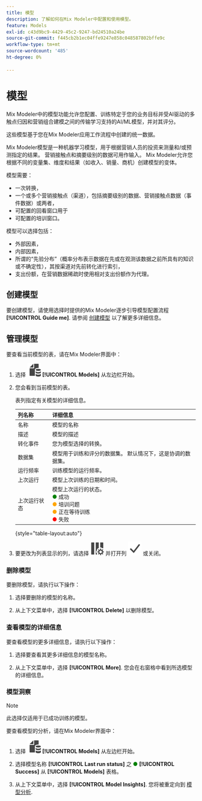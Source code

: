 ```yaml
---
title: 模型
description: 了解如何在Mix Modeler中配置和使用模型。
feature: Models
exl-id: c43d9bc9-4429-45c2-9247-bd24510a24be
source-git-commit: f445cb2b1ec04ffe9247e858c048587802bffe9c
workflow-type: tm+mt
source-wordcount: '485'
ht-degree: 0%

---
```


# 模型

Mix Modeler中的模型功能允许您配置、训练特定于您的业务目标并受AI驱动的多触点归因和营销组合建模之间的传输学习支持的AI/ML模型，并对其评分。

这些模型基于您在Mix Modeler应用工作流程中创建的统一数据。

Mix Modeler模型是一种机器学习模型，用于根据营销人员的投资来测量和/或预测指定的结果。 营销接触点和摘要级别的数据可用作输入。 Mix Modeler允许您根据不同的变量集、维度和结果（如收入、销量、商机）创建模型的变体。

模型需要：

* 一次转换，
* 一个或多个营销接触点（渠道），包括摘要级别的数据、营销接触点数据（事件数据）或两者，
* 可配置的回看窗口用于
* 可配置的培训窗口。

模型可以选择包括：

* 外部因素，
* 内部因素，
* 所谓的“先验分布”（概率分布表示数据在先或在观测该数据之前所具有的知识或不确定性），其按渠道对先前转化进行索引，
* 支出份额，在营销数据稀疏时使用相对支出份额作为代理。


## 创建模型

要创建模型，请使用选择时提供的Mix Modeler逐步引导模型配置流程 **[!UICONTROL Guide me]**. 请参阅 [创建模型](create.md) 以了解更多详细信息。

## 管理模型

要查看当前模型的表，请在Mix Modeler界面中：

1. 选择 ![](../assets/icons/FileData.svg) **[!UICONTROL Models]** 从左边栏开始。

1. 您会看到当前模型的表。

   表列指定有关模型的详细信息。

   | 列名称 | 详细信息 |
   |---|---|
   | 名称 | 模型的名称 |
   | 描述 | 模型的描述 |
   | 转化事件 | 您为模型选择的转换。 |
   | 数据集 | 模型用于训练和评分的数据集。 默认情况下，这是协调的数据集。 |
   | 运行频率 | 训练模型的运行频率。 |
   | 上次运行 | 模型上次训练的日期和时间。 |
   | 上次运行状态 | 模型上次运行的状态。 <br/><span style="color:green">●</span> 成功<br/><span style="color:orange">●</span> 培训问题<br/> <span style="color:orange">●</span> 正在等待训练 <br/><span style="color:red">●</span> 失败 |

   {style="table-layout:auto"}

1. 要更改为列表显示的列，请选择 ![列设置](../assets/icons/ColumnSetting.svg) 并打开列 ![Check](../assets/icons/Checkmark.svg) 或关闭。

### 删除模型

要删除模型，请执行以下操作：

1. 选择要删除的模型的名称。

1. 从上下文菜单中，选择 **[!UICONTROL Delete]** 以删除模型。

### 查看模型的详细信息

要查看模型的更多详细信息，请执行以下操作：

1. 选择要查看其更多详细信息的模型名称。

1. 从上下文菜单中，选择 **[!UICONTROL More]**. 您会在右窗格中看到所选模型的详细信息。



### 模型洞察

>[!NOTE]
>
>此选择仅适用于已成功训练的模型。
>

要查看模型的分析，请在Mix Modeler界面中：

1. 选择 ![](../assets/icons/FileData.svg) **[!UICONTROL Models]** 从左边栏开始。

1. 选择模型名称 **[!UICONTROL Last run status]** 之 <span style="color:green">●</span> **[!UICONTROL Success]** 从 **[!UICONTROL Models]** 表格。

1. 从上下文菜单中，选择 **[!UICONTROL Model Insights]**. 您将被重定向到 [模型分析](insights.md).
